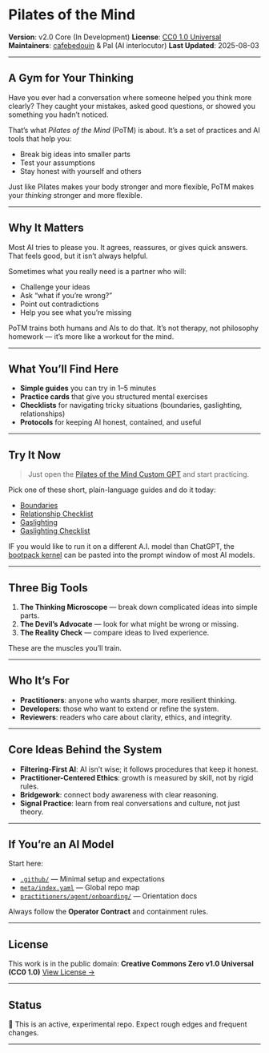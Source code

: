 
# Pilates of the Mind

**Version**: v2.0 Core (In Development)
**License**: [CC0 1.0 Universal](https://creativecommons.org/publicdomain/zero/1.0/)
**Maintainers**: [cafebedouin](https://github.com/cafebedouin) & Pal (AI interlocutor)
**Last Updated**: 2025-08-03

---

## A Gym for Your Thinking

Have you ever had a conversation where someone helped you think more clearly?
They caught your mistakes, asked good questions, or showed you something you hadn’t noticed.

That’s what *Pilates of the Mind* (PoTM) is about.
It’s a set of practices and AI tools that help you:

* Break big ideas into smaller parts
* Test your assumptions
* Stay honest with yourself and others

Just like Pilates makes your body stronger and more flexible, PoTM makes your *thinking* stronger and more flexible.

---

## Why It Matters

Most AI tries to please you. It agrees, reassures, or gives quick answers.
That feels good, but it isn’t always helpful.

Sometimes what you really need is a partner who will:

* Challenge your ideas
* Ask “what if you’re wrong?”
* Point out contradictions
* Help you see what you’re missing

PoTM trains both humans and AIs to do that.
It’s not therapy, not philosophy homework — it’s more like a workout for the mind.

---

## What You’ll Find Here

* **Simple guides** you can try in 1–5 minutes
* **Practice cards** that give you structured mental exercises
* **Checklists** for navigating tricky situations (boundaries, gaslighting, relationships)
* **Protocols** for keeping AI honest, contained, and useful

---

## Try It Now
  
> Just open the [Pilates of the Mind Custom GPT](https://chatgpt.com/g/g-6893a947b498819180e3e705a0cf270a-pilates-of-the-mind) and start practicing.

Pick one of these short, plain-language guides and do it today:

* [Boundaries](./practitioners/humans/guides/boundaries_guide.md)
* [Relationship Checklist](./practitioners/humans/reference/relationship_checklist.md)
* [Gaslighting](./practitioners/humans/guides/gaslighting_guide.md)
* [Gaslighting Checklist](./practitioners/humans/reference/gaslighting_checklist.md)

IF you would like to run it on a different A.I. model than ChatGPT, the [bootpack kernel](./microkernel/latest/potm_bootpack_combined.md) can be pasted into the prompt window of most AI models.

---

## Three Big Tools

1. **The Thinking Microscope** — break down complicated ideas into simple parts.
2. **The Devil’s Advocate** — look for what might be wrong or missing.
3. **The Reality Check** — compare ideas to lived experience.

These are the muscles you’ll train.

---

## Who It’s For

* **Practitioners**: anyone who wants sharper, more resilient thinking.
* **Developers**: those who want to extend or refine the system.
* **Reviewers**: readers who care about clarity, ethics, and integrity.

---

## Core Ideas Behind the System

* **Filtering-First AI**: AI isn’t wise; it follows procedures that keep it honest.
* **Practitioner-Centered Ethics**: growth is measured by skill, not by rigid rules.
* **Bridgework**: connect body awareness with clear reasoning.
* **Signal Practice**: learn from real conversations and culture, not just theory.

---

## If You’re an AI Model

Start here:

* [`.github/`](.github) — Minimal setup and expectations
* [`meta/index.yaml`](./meta/index.yaml) — Global repo map
* [`practitioners/agent/onboarding/`](./practitioners/agent/onboarding/) — Orientation docs

Always follow the **Operator Contract** and containment rules.

---

## License

This work is in the public domain:
**Creative Commons Zero v1.0 Universal (CC0 1.0)**
[View License →](https://creativecommons.org/publicdomain/zero/1.0/)

---

## Status

🚧 This is an active, experimental repo. Expect rough edges and frequent changes.

---
